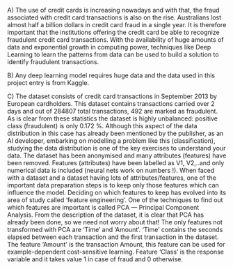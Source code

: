 A) The use of credit cards is increasing nowadays and with that, the fraud associated with credit card transactions is also on the rise. Australians lost almost half a billion dollars in credit card fraud in a single year. It is therefore important that the institutions offering the credit card be able to recognize fraudulent credit card transactions. With the availability of huge amounts of data and exponential growth in computing power, techniques like Deep Learning to learn the patterns from data can be used to build a solution to identify fraudulent transactions.

B) Any deep learning model requires huge data and the data used in this project entry is from Kaggle.

C) The dataset consists of credit card transactions in September 2013 by European cardholders. This dataset contains transactions carried over 2 days and out of 284807 total transactions, 492 are marked as fraudulent. As is clear from these statistics the dataset is highly unbalanced: positive class (fraudulent) is only 0.172 %. Although this aspect of the data distribution in this case has already been mentioned by the publisher, as an AI developer, embarking on modelling a problem like this (classification), studying the data distribution is one of the key exercises to understand your data. The dataset has been anonymised and many attributes (features) have been removed. Features (attributes) have been labelled as V1, V2,..and only numerical data is included (neural nets work on numbers !). When faced with a dataset and a dataset having lots of attributes/features, one of the important data preparation steps is to keep only those features which can influence the model. Deciding on which features to keep has evolved into its area of study called ‘feature engineering’. One of the techniques to find out which features are important is called PCA — Principal Component Analysis. From the description of the dataset, it is clear that PCA has already been done, so we need not worry about that! The only features not transformed with PCA are ‘Time’ and ‘Amount’. ‘Time’ contains the seconds elapsed between each transaction and the first transaction in the dataset. The feature ‘Amount’ is the transaction Amount, this feature can be used for example-dependent cost-sensitive learning. Feature ‘Class’ is the response variable and it takes value 1 in case of fraud and 0 otherwise.
